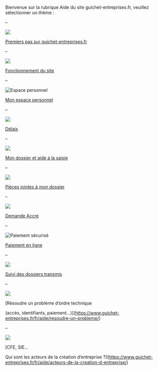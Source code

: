 






Bienvenue sur la rubrique Aide du site guichet-entreprises.fr, veuillez sélectionner un thème :





–  

![](https://www.guichet-entreprises.fr/fr/wp-content/uploads/sites/9/2017/07/home.png)

[Premiers pas sur guichet-entreprises.fr](https://www.guichet-entreprises.fr/fr/aide/premiers-pas/)



–  

![](https://www.guichet-entreprises.fr/fr/wp-content/uploads/sites/9/2017/07/computer-mouse.png)

[Fonctionnement du site](https://www.guichet-entreprises.fr/fr/aide/fonctionnement-du-site/)



–  

![Espace personnel](https://www.guichet-entreprises.fr/fr/wp-content/uploads/sites/9/2017/07/espace-personnel.png)

[Mon espace personnel](https://www.guichet-entreprises.fr/fr/aide/mon-espace-personnel/)





–  

![](https://www.guichet-entreprises.fr/fr/wp-content/uploads/sites/9/2017/07/sablier.png)

[Délais](https://www.guichet-entreprises.fr/fr/aide/delais/)



–  

![](https://www.guichet-entreprises.fr/fr/wp-content/uploads/sites/9/2017/07/journalist.png)

[Mon dossier et aide à la saisie](https://www.guichet-entreprises.fr/fr/aide/mon-dossier-et-aide-a-la-saisie/)



–  

![](https://www.guichet-entreprises.fr/fr/wp-content/uploads/sites/9/2017/07/pj.png)

[Pièces jointes à mon dossier](https://www.guichet-entreprises.fr/fr/aide/pieces-jointes-a-mon-dossier/)





–  

![](https://www.guichet-entreprises.fr/fr/wp-content/uploads/sites/9/2017/07/document.png)

[Demande Accre](https://www.guichet-entreprises.fr/fr/aide/la-demande-daccre/)



–  

![Paiement sécurisé](https://www.guichet-entreprises.fr/fr/wp-content/uploads/sites/9/2017/07/paiement-securise.png)

[Paiement en ligne](https://www.guichet-entreprises.fr/fr/aide/paiement-en-ligne-2/)



–  

![](https://www.guichet-entreprises.fr/fr/wp-content/uploads/sites/9/2017/07/suivi-dossier.png)

[Suivi des dossiers transmis](https://www.guichet-entreprises.fr/fr/aide/suivi-des-dossiers-transmis/)





–  

![](https://www.guichet-entreprises.fr/fr/wp-content/uploads/sites/9/2017/07/two-cogwheels-configuration-interface-symbol.png)

[Résoudre un problème d’ordre technique  

(accès, identifiants, paiement…)](https://www.guichet-entreprises.fr/fr/aide/resoudre-un-probleme/)



–  

![](https://www.guichet-entreprises.fr/fr/wp-content/uploads/sites/9/2017/07/group-of-workers.png)

[CFE, SIE…  

Qui sont les acteurs de la création d’entreprise ?](https://www.guichet-entreprises.fr/fr/aide/acteurs-de-la-creation-d-entreprise/)














